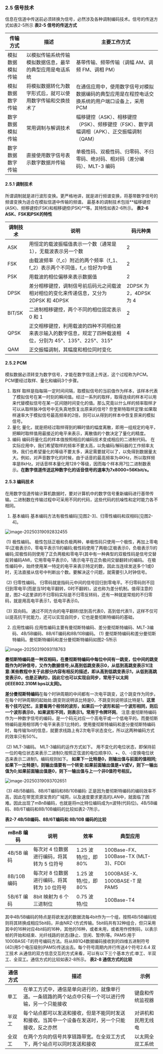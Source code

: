 ### 2.5 信号技术

信息在信道中传送前必须转换为信号，必然涉及各种调制编码技术。信号的传送方式如表2-5所示
**表2-5 信号的传送方式**

| 传输方式         | 描述                                                       | 主要工作方式                                                 |
| ---------------- | ---------------------------------------------------------- | ------------------------------------------------------------ |
| 模拟数据模拟传输 | 以模拟传输系统传输模拟数据信息，最早的典型应用是电话系统   | 基带传输、频带传输（调幅 AM、调频 FM、调相 PM）              |
| 模拟数据数字传输 | 将模拟数据转化为数字形式后，就可以使用数字传输和交换技术了 | 在通信应用中，使用数字信号对模拟数据编码的典型应用是在程控电话交换系统的用户端口设备上，采用 PCM |
| 数字数据模拟传输 | 常用调制与解调技术                                         | 幅移键控（ASK）、相移键控（PSK）、频移键控（FSK）、数字调幅调相（APK）、正交振幅调制（QAM） |
| 数字数据数字传输 | 直接使用数字信号表示数字数据并传输                         | 单极性码、双极性码、归零码、不归零码、绝对码、相对码（差分编码）、MLT-3 编码 |

#### 2.5.1 调制技术

所谓调制就是进行波形变换。更严格地讲，就是进行频谱变换，将基带数字信号的频谱变换为适合在模拟信道中传输的频谱。
最基本的调制技术包括**幅移键控(ASK)、频移键控(FSK)和相移键控(PSK)**等。其特性如表2-6所示。
**表2-6 ASK、FSK和PSK的特性**

| 调制技术 | 说明                                                         | 码元种类               |
| -------- | ------------------------------------------------------------ | ---------------------- |
| ASK      | 用恒定的载波振幅值表示一个数（通常是 1），无载波表示另一个数 | 2                      |
| FSK      | 由载波频率（f_c）附近的两个频率（f_1、f_2）表示两个不同值，f_c 恰好为中值 | 2                      |
| PSK      | 用载波的相位偏移来表示数据值                                 | 2                      |
| DPSK     | 差分相移键控，调制信号前后码元之间载波相对相位的变化来传递信息，又分为 2DPSK 和 4DPSK | 2DPSK 为 2，4DPSK 为 4 |
| BIT/SK   | 二进制相移键控，两个不同的相位固定表示 0 和 1                | 2                      |
| QPSK     | 正交相移键控，利用载波的四种不同相位差来表示输入的数字信息，规定了四种载波相位，分别为 45°、135°、225°、315° | 4                      |
| QAM      | 正交振幅调制，其幅度和相位同时变化                           |                        |

#### 2.5.2 PCM

模拟数据必须转变为数字信号，才能在数字信道上传送，这个过程称为PCM。PCM要经过取样、量化和编码3个步骤。

1. 取样
   取样是指每隔一定时间间隔，取模拟信号的当前值作为样本，该样本代表了模拟信号在某一时刻的瞬间值。经过一系列的取样，取得连续的样本可以用来代替模拟信号在某一区间随时间变化的值。那么究竟以什么样的频率取样才可以从取样脉冲信号中无失真地恢复出原来的信号?
   奈奎斯特取样定理:如果取样速率大于模拟信号最高频率的2倍，则可以从得到的样本中恢复原来的模拟信号。
2. 量化
   量化，就是把经过取样得到的瞬时值的幅度离散，即用一组规定的电平，把瞬时取样值用最接近的电平来表示，离散值的个数决定了量化的精度。
3. 编码
   编码将量化后的样本值按照相应的编码技术变成相应的二进制代码。
   在实际应用中，我们希望取样的频率不要太高，以免编码/解码器的工作频率太快，我们也希望量化的等级不要太多，满足需要就可以了，以免得到数据量太大。例如，对声音数字化的时候，由于话音的最高频率为4KHz，所以取样频率是8kHz。对话音样本量化用128个等级，因而每个样本用7位二进制数表示。**在数字信道传送这种数字化的话音信号的速率为7x8000=56Kbit/s。**

#### 2.5.3 编码技术

在用数字信道传输计算机数据时，要对计算机中的数字信号重新编码进行基带传输。二进制数在传输过程中可采用不同的代码，这些代码的抗噪性和定时能力各不相同。

1. 基本编码
   基本编码方法有极性编码[见图2-3]、归零性编码和双相码[见图2-4]。

![image-20250319092832455](http://cdn.jsdelivr.net/gh/flamesusr/picgo/img/202503190928699.png)

​		(1) 极性编码。
极性包括正极和负极两种，单极性码只使用一个极性，再加上零电平(正极表示0，零电平表示1)的编码;极性码使用了两极(正极表示0，负极表示1)的编码;双极性码则使用了正负两极和零电平(其中有一种典型的双极性码是信号交替反转编码AMI，它用零电平表示0，1表示电平在正负极间交替翻转)的编码。
在极性编码中，始终使用某一特定的电平来表示特定的数，因此当连续发送多个1或0时，无法直接从信号中判断出个数。要解决这个问题，就需要引入时钟信号。

​		(2) 归零性编码。
归零码就是指码元中间的信号回归到零电平。不归零码则不回归到零电平(而是当1时电平翻转，0时不翻转)，这也称为差分机制。值得注意的是，图2-4这里讲的不归零码实际是不归零反转码，还有一种就是常规的不归零码，就是用高电平表示1，低电平表示0。

​		(3) 双向码。
通过不同方向的电平翻转(低到高代表0，高到低代表1)，这样不仅可以提高抗干扰能力，还可以实现自同步，它也是曼彻斯特编码的基础，

2. 应用性编码
   应用性编码主要有曼彻斯特编码、差分曼彻斯特编码、MLT-3编码、4B/5B编码、8B/6T编码和8B/10B编码。
   (1) 曼彻斯特编码和差分曼彻斯特编码。曼彻斯特编码和差分曼彻斯特编码如图2-5所示

![image-20250319093118763](http://cdn.jsdelivr.net/gh/flamesusr/picgo/img/202503190931694.png)

**曼彻斯特编码是一种双相码，在曼彻斯特编码中每位中间有一跳变，位中间的跳变既作为时钟信号，又作为数据信号;从高到低跳变表示0，从低到高跳变表示1(注意:某些教程中关于此部分内容有相反的描述，即从高到低跳变表示1，从低到高跳变表示0，也是正确的)，因此它也可以实现自同步，常用于以太网(IEEE802.310M bps以太网)。**

**差分曼彻斯特编码**在每个时钟周期的中间都有一次电平跳变，这个跳变作为同步。在每个时钟周期的起始处:跳变则说明该比特是0，不跳变则说明该比特是1。**这里有个技巧记忆，主要看两个相邻的波形，如果后一个波形和前一个波形相同，则后一个波形表示0，如果波形不同，则表示1。常用于令牌环网**。
注意:曼彻斯特编码作为一种数字信号的编码，是一个码元对应一个高电平或一个低电平的。而曼彻斯特编码是用相邻两个电平来表示1比特的，使用曼彻斯特编码和差分曼彻斯特编码时，每传输1bit的信息，就要求线路上有2次电平状态变化，所以这两种编码方式的效率只有50%。

​		(2) MLT-3编码。
MLT-3编码的运作方式如下。
用不变化的电位状态，即保持前一位的电位状态来表示二进制0;按照正弦波的电位顺序(0、+、0、-)变换电位状态来表示二进制1。编码规则如下。
**如果下一比特是0，则输出值与前面的值相同;如果下一比特是1，则输出值要有一个转变:如果前面输出值是+V或V，则下一输出值为0;如果前面输出值是0，则下一输出值与上一个非0值符号相反。**

![image-20250319093702651](http://cdn.jsdelivr.net/gh/flamesusr/picgo/img/202503190937931.png)

​		(3) 4B/5B编码、8B/6T编码和8B/10B编码:
正是因为曼彻斯特编码的编码效率不高，因此在带宽资源宝贵的广域网，以及速度要求更高的LAN中，就面临了困难。因此出现了mBnB编码，也就是将m比特位编码成为n波特(代码位)。4B/5B编码、8B/6T编码和8B/10B编码的比较如表2-7所示，

**表2-7 4B/5B编码、8B/6T编码和 8B/10B 编码的比较**

| mBnB 编码   | 说明                                        | 效率                 | 典型应用                             |
| ----------- | ------------------------------------------- | -------------------- | ------------------------------------ |
| 4B/5B 编码  | 每次对 4 位数据进行编码，将其转为 5 位符号  | 1.25 波特/位，即 80% | 100Base-FX、100Base-TX (MLT-3)、FDDI |
| 8B/10B 编码 | 每次对 8 位数据进行编码，将其转为 10 位符号 | 1.25 波特/位，即 80% | 1000BASE-X、1000BASE-T 是 PAM5       |
| 5B/6T 编码  | 8bit 映射为 6 个三进制位                    | 0.75 波特/位         | 100Base-T4                           |

其中4B/5B编码的特点是将欲发送的数据流每4bit作为一个组，按照4B/5B编码规则将其转换成相应5bit码，并由NRZ-I方式传输。5bit码共有32种组合，但只采用其中的16种对应4bit码的16种，其他的16种，或者未用，或者用作控制码，以表示帧的开始和结束、光纤线路的状态(静止、空闲、暂停)等。PAM5:用于1000BASE-T的符号编码方法。将从8B1Q4数据编码接收到的四维五进制符号(4D)用5个电压级别(PAM5)传送出去。每个符号周期内并行传送4个符号2.6.4 双工技术
从通信的双方信息交互的方式来看，可以有以下三个基本方式:单工、半双工、全双工。通信方式的比较如表2-8所示。
**表2-8 通信方式的比较**

| 通信方式 | 描述                                                         | 示例               |
| -------- | ------------------------------------------------------------ | ------------------ |
| 单工     | 在单工方式中，通信是单向进行的，就像单行道。一条链路的两个站点中只有一个可以进行传输，另一个只能接收 | 键盘和传统监视器   |
| 半双工   | 每个站点都可以发送和接收，但是不能同时发送和接收。当其中一个设备在发送时，另一个只能接收，反之亦然 | 对讲机和民用无线电 |
| 全双工   | 在两个方向的信号共享链路带宽。在全双工方式下，两个站点可以同时发送和接收 | 以太网全双工系统   |